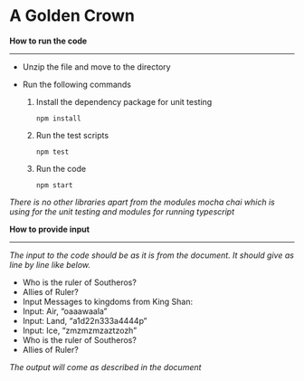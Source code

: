 # A Golden Crown

**How to run the code**

************************

* Unzip the file and move to the directory
* Run the following commands
  
  1. Install the dependency package for unit testing
   
        `npm install`
  
  2. Run the test scripts

        `npm test`

  3. Run the code
      
        `npm start`

*There is no other libraries apart from the modules mocha chai which is using for the unit testing and modules for running typescript*



**How to provide input**

************************

*The input to the code should be as it is from the document. It should give as line by line like below.*

* Who is the ruler of Southeros?
* Allies of Ruler?
* Input Messages to kingdoms from King Shan: 
* Input: Air, “oaaawaala”
* Input: Land, “a1d22n333a4444p”
* Input: Ice, “zmzmzmzaztzozh”
* Who is the ruler of Southeros?
* Allies of Ruler?

*The output will come as described in the document*